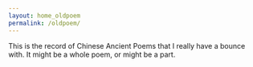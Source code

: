 ```yaml
---
layout: home_oldpoem
permalink: /oldpoem/
---
```


This is the record of Chinese Ancient Poems that I really have a bounce with. It might be a whole poem, or might be a part. 
